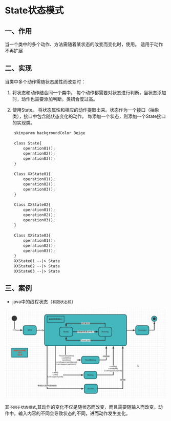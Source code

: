 # State状态模式

## 一、作用


当一个类中的多个动作、方法需随着某状态的改变而变化时，使用。
适用于动作不再扩展

## 二、实现

当类中多个动作需随状态属性而改变时：

1. 将状态和动作结合同一个类中。
    每个动作都需要对状态进行判断，当状态添加时，动作也需要添加判断。类耦合度过高。

2. 使用State。
    将状态属性和相应的动作提取出来。状态作为一个接口（抽象类），接口中包含随状态变化的动作。
    每添加一个状态，则添加一个State接口的实现类。

```puml
    skinparam backgroundColor Beige

    class State{
        operation01();
        operation02();
        operation03();
    }

    Class XXState01{
        operation01();
        operation02();
        operation03();
    }

    Class XXState02{
        operation01();
        operation02();
        operation03();
    }

    Class XXState03{
        operation01();
        operation02();
        operation03();
    }
    XXState01 --|> State
    XXState02 --|> State
    XXState03 --|> State

```

## 三、案例

- java中的线程状态（`有限状态机`）

![2020-03-20-22-31-37](./imgs/5.9、State状态模式.md/2020-03-20-22-31-37.png)

其`不同于状态模式`,其动作的变化不仅是随状态而改变，而且需要随输入而改变。动作中，输入内容的不同会导致状态的不同，进而动作发生变化。

